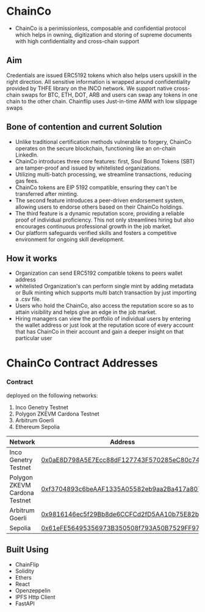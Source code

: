 # ChainCo
  - ChainCo is a perimissionless, composable and confidential protocol which helps in owning, digitization and storing of supreme documents with high confidentiality and cross-chain support 

## Aim

Credentials are issued ERC5192 tokens which also helps users upskill in the right direction. All sensitive information is wrapped around confidentiality provided by THFE library on the INCO network. We support native cross-chain swaps for BTC, ETH, DOT, ARB and users can swap any tokens in one chain to the other chain. Chainflip uses Just-in-time AMM with low slippage swaps

## Bone of contention and current Solution

  - Unlike traditional certification methods vulnerable to forgery, 
ChainCo operates on the secure blockchain, functioning like an on-chain LinkedIn. 
  - ChainCo introduces three core features: first, Soul Bound Tokens (SBT) are tamper-proof and issued by whitelisted organizations. 
  - Utilizing multi-batch processing, we streamline transactions, reducing gas fees. 
  - ChainCo tokens are EIP 5192 compatible, ensuring they can't be transferred after minting. 
  - The second feature introduces a peer-driven endorsement system, allowing users to endorse others based on their ChainCo holdings. 
  - The third feature is a dynamic reputation score, providing a reliable proof of individual proficiency. This not only streamlines hiring but also encourages continuous professional growth in the job market.
  - Our platform safeguards verified skills and fosters a competitive environment for ongoing skill development.

## How it works
  - Organization can send ERC5192 compatible tokens to peers wallet address
  - whitelisted Organization's can perform single mint by adding metadata or Bulk minting which supports multi batch transaction by just importing a .csv file.
  - Users who hold the ChainCo, also access the reputation score so as to attain visibility and helps give an edge in the job market.
  - Hiring managers can view the portfolio of individual users by entering the wallet address or just look at the reputation score of every account that has ChainCo in their account and gain a deeper insight on that particular user

# ChainCo Contract Addresses

### Contract 
deployed on the following networks:

1. Inco Genetry Testnet
2. Polygon ZKEVM Cardona Testnet
3. Arbitrum Goerli
7. Ethereum Sepolia

| Network | Address |
| --- | --- |
| Inco Genetry Testnet | [0x0aE8D798A5E7Ecc88dF127743F570285eC80c746](https://explorer.testnet.inco.org/token/0x0aE8D798A5E7Ecc88dF127743F570285eC80c746) |
| Polygon ZKEVM Cardona Testnet | [0xf3704893c6beAAF1335A05582eb9aa2Ba417a807](https://cardona-zkevm.polygonscan.com/tx/0x85346463083111dc26e90d96b004e9200a4ded53fa64698137d36ab20667ba0b) |
| Arbitrum Goerli | [0x9816146ec5f29Bb8de6CCFCd2fD5AA10b75E82bA](https://https://goerli.arbiscan.io//address/0x9816146ec5f29Bb8de6CCFCd2fD5AA10b75E82bA) |
| Sepolia | [0x61eFE56495356973B350508f793A50B7529FF978](https://https://goerli.arbiscan.io//address/0x61eFE56495356973B350508f793A50B7529FF978) |

## Built Using  
  - ChainFlip
  - Solidity
  - Ethers
  - React
  - Openzeppelin
  - IPFS Http Client
  - FastAPI
